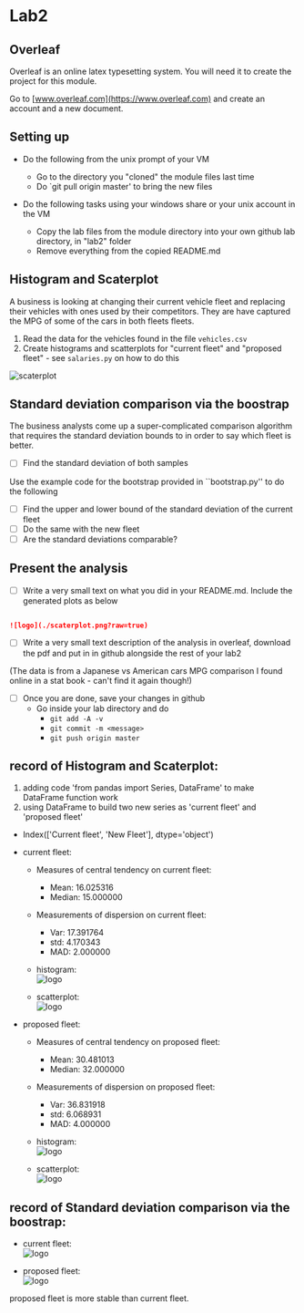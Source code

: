 # Lab2

## Overleaf

Overleaf is an online latex typesetting system. You will need it to create the project for this module. 

Go to [www.overleaf.com](https://www.overleaf.com) and create an account and a new document.

## Setting up 
* Do the following from the unix prompt of your VM
	* Go to the directory you "cloned" the module files last time
	* Do `git pull origin master' to bring the new files

* Do the following tasks using your windows share or your unix account in the VM	
	* Copy the lab files from the module directory into your own github lab directory, in "lab2" folder
	* Remove everything from the copied README.md

## Histogram and Scaterplot

A business is looking at changing their current vehicle fleet and replacing their vehicles with ones used by their competitors. They are have captured the MPG of some of the cars in both fleets fleets.


1. Read the data for the vehicles found in the file `vehicles.csv`
2. Create histograms and scatterplots for "current fleet" and "proposed fleet" - see `salaries.py` on how to do this

![scaterplot](./scaterplot.png?raw=true)

## Standard deviation comparison via the boostrap

The business analysts come up a super-complicated comparison algorithm that requires the standard deviation bounds to in order to say which fleet is better. 

- [ ] Find the standard deviation of both samples


Use the example code for the bootstrap provided in ``bootstrap.py'' to do the following
- [ ] Find the upper and lower bound of the standard deviation of the current fleet
- [ ] Do the same with the new fleet
- [ ] Are the standard deviations comparable? 

## Present the analysis

- [ ] Write a very small text on what you did in your README.md. Include the generated plots as below 

~~~markdown

![logo](./scaterplot.png?raw=true)


~~~

- [ ] Write a very small text description of the analysis in overleaf, download the pdf and put in in github alongside the rest of your lab2 

(The data is from a Japanese vs American cars MPG comparison I found online in a stat book - can't find it again though!)

- [ ] Once you are done, save your changes in github
	* Go inside your lab directory and do 
      * ``git add -A -v``
      * ``git commit -m <message>``
      * ``git push origin master``


## record of Histogram and Scaterplot:

1. adding code 'from pandas import Series, DataFrame' to make DataFrame function work
2. using DataFrame to build two new series as 'current fleet' and 'proposed fleet'

* Index(['Current fleet', 'New Fleet'], dtype='object')  
* current fleet:  
	* Measures of central tendency on current fleet:   
		* Mean: 16.025316  
		* Median: 15.000000  
	* Measurements of dispersion on current fleet:  
		* Var: 17.391764  
		* std: 4.170343  
		* MAD: 2.000000  
	* histogram:  
![logo](./current_fleet_histogram.png?raw=true)  

	* scatterplot:  
![logo](./current_fleet_plot.png?raw=true)  

* proposed fleet:  
	* Measures of central tendency on proposed fleet:  
		* Mean: 30.481013  
		* Median: 32.000000  
	* Measurements of dispersion on proposed fleet:  
		* Var: 36.831918  
		* std: 6.068931  
		* MAD: 4.000000  
	* histogram:  
![logo](./proposed_fleet_histogram.png?raw=true)  
  
	* scatterplot:  
![logo](./proposed_fleet_plot.png?raw=true)  

  

## record of Standard deviation comparison via the boostrap:  
    
* current fleet:  
![logo](./current_fleet_bootstrap_confidence.png?raw=true)  
  
* proposed fleet:  
![logo](./proposed_fleet_bootstrap_confidence.png?raw=true)  

  
proposed fleet is more stable than current fleet.  

